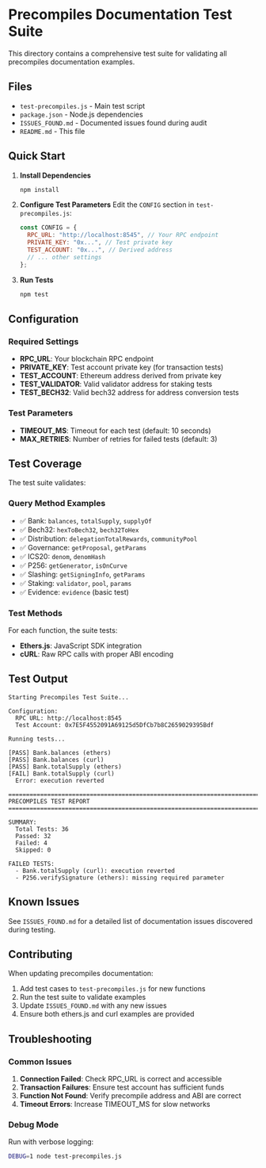 # Precompiles Documentation Test Suite

This directory contains a comprehensive test suite for validating all precompiles documentation examples.

## Files

- `test-precompiles.js` - Main test script
- `package.json` - Node.js dependencies
- `ISSUES_FOUND.md` - Documented issues found during audit
- `README.md` - This file

## Quick Start

1. **Install Dependencies**
   ```bash
   npm install
   ```

2. **Configure Test Parameters**
   Edit the `CONFIG` section in `test-precompiles.js`:
   ```javascript
   const CONFIG = {
     RPC_URL: "http://localhost:8545", // Your RPC endpoint
     PRIVATE_KEY: "0x...", // Test private key
     TEST_ACCOUNT: "0x...", // Derived address
     // ... other settings
   };
   ```

3. **Run Tests**
   ```bash
   npm test
   ```

## Configuration

### Required Settings

- **RPC_URL**: Your blockchain RPC endpoint
- **PRIVATE_KEY**: Test account private key (for transaction tests)
- **TEST_ACCOUNT**: Ethereum address derived from private key
- **TEST_VALIDATOR**: Valid validator address for staking tests
- **TEST_BECH32**: Valid bech32 address for address conversion tests

### Test Parameters

- **TIMEOUT_MS**: Timeout for each test (default: 10 seconds)
- **MAX_RETRIES**: Number of retries for failed tests (default: 3)

## Test Coverage

The test suite validates:

### Query Method Examples
- ✅ Bank: `balances`, `totalSupply`, `supplyOf`
- ✅ Bech32: `hexToBech32`, `bech32ToHex`  
- ✅ Distribution: `delegationTotalRewards`, `communityPool`
- ✅ Governance: `getProposal`, `getParams`
- ✅ ICS20: `denom`, `denomHash`
- ✅ P256: `getGenerator`, `isOnCurve`
- ✅ Slashing: `getSigningInfo`, `getParams`
- ✅ Staking: `validator`, `pool`, `params`
- ✅ Evidence: `evidence` (basic test)

### Test Methods
For each function, the suite tests:
- **Ethers.js**: JavaScript SDK integration
- **cURL**: Raw RPC calls with proper ABI encoding

## Test Output

```
Starting Precompiles Test Suite...

Configuration:
  RPC URL: http://localhost:8545
  Test Account: 0x7E5F4552091A69125d5DfCb7b8C2659029395Bdf

Running tests...

[PASS] Bank.balances (ethers)
[PASS] Bank.balances (curl)
[PASS] Bank.totalSupply (ethers)
[FAIL] Bank.totalSupply (curl)
  Error: execution reverted

================================================================================
PRECOMPILES TEST REPORT
================================================================================

SUMMARY:
  Total Tests: 36
  Passed: 32
  Failed: 4
  Skipped: 0

FAILED TESTS:
  - Bank.totalSupply (curl): execution reverted
  - P256.verifySignature (ethers): missing required parameter
```

## Known Issues

See `ISSUES_FOUND.md` for a detailed list of documentation issues discovered during testing.

## Contributing

When updating precompiles documentation:

1. Add test cases to `test-precompiles.js` for new functions
2. Run the test suite to validate examples
3. Update `ISSUES_FOUND.md` with any new issues
4. Ensure both ethers.js and curl examples are provided

## Troubleshooting

### Common Issues

1. **Connection Failed**: Check RPC_URL is correct and accessible
2. **Transaction Failures**: Ensure test account has sufficient funds
3. **Function Not Found**: Verify precompile address and ABI are correct
4. **Timeout Errors**: Increase TIMEOUT_MS for slow networks

### Debug Mode

Run with verbose logging:
```bash
DEBUG=1 node test-precompiles.js
```